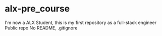 # alx-pre_course
 I'm now a ALX Student, this is my first repository as a full-stack engineer Public repo No README, .gitignore

